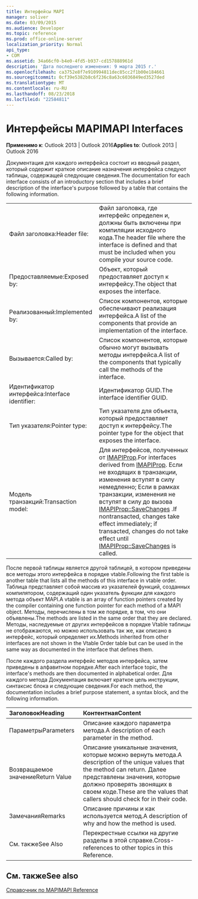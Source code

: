 ```yaml
---
title: Интерфейсы MAPI
manager: soliver
ms.date: 03/09/2015
ms.audience: Developer
ms.topic: reference
ms.prod: office-online-server
localization_priority: Normal
api_type:
- COM
ms.assetid: 34a66cf0-b4e0-4fd5-b937-cd157888961d
description: 'Дата последнего изменения: 9 марта 2015 г.'
ms.openlocfilehash: ca3752e8f7e910994811dec85cc2f1b00e184661
ms.sourcegitcommit: 0cf39e5382b8c6f236c8a63c6036849ed3527ded
ms.translationtype: MT
ms.contentlocale: ru-RU
ms.lasthandoff: 08/23/2018
ms.locfileid: "22584811"
---
```

# <a name="mapi-interfaces"></a><span data-ttu-id="ee2c7-103">Интерфейсы MAPI</span><span class="sxs-lookup"><span data-stu-id="ee2c7-103">MAPI Interfaces</span></span>

  
  
<span data-ttu-id="ee2c7-104">**Применимо к**: Outlook 2013 | Outlook 2016</span><span class="sxs-lookup"><span data-stu-id="ee2c7-104">**Applies to**: Outlook 2013 | Outlook 2016</span></span> 
  
<span data-ttu-id="ee2c7-105">Документация для каждого интерфейса состоит из вводный раздел, который содержит краткое описание назначения интерфейса следуют таблицы, содержащей следующие сведения.</span><span class="sxs-lookup"><span data-stu-id="ee2c7-105">The documentation for each interface consists of an introductory section that includes a brief description of the interface's purpose followed by a table that contains the following information.</span></span>
  
|||
|:-----|:-----|
|<span data-ttu-id="ee2c7-106">Файл заголовка:</span><span class="sxs-lookup"><span data-stu-id="ee2c7-106">Header file:</span></span>  <br/> |<span data-ttu-id="ee2c7-107">Файл заголовка, где интерфейс определен и, должны быть включены при компиляции исходного кода.</span><span class="sxs-lookup"><span data-stu-id="ee2c7-107">The header file where the interface is defined and that must be included when you compile your source code.</span></span>  <br/> |
|<span data-ttu-id="ee2c7-108">Предоставляемые:</span><span class="sxs-lookup"><span data-stu-id="ee2c7-108">Exposed by:</span></span>  <br/> |<span data-ttu-id="ee2c7-109">Объект, который предоставляет доступ к интерфейсу.</span><span class="sxs-lookup"><span data-stu-id="ee2c7-109">The object that exposes the interface.</span></span>  <br/> |
|<span data-ttu-id="ee2c7-110">Реализованный:</span><span class="sxs-lookup"><span data-stu-id="ee2c7-110">Implemented by:</span></span>  <br/> |<span data-ttu-id="ee2c7-111">Список компонентов, которые обеспечивают реализация интерфейса.</span><span class="sxs-lookup"><span data-stu-id="ee2c7-111">A list of the components that provide an implementation of the interface.</span></span>  <br/> |
|<span data-ttu-id="ee2c7-112">Вызывается:</span><span class="sxs-lookup"><span data-stu-id="ee2c7-112">Called by:</span></span>  <br/> |<span data-ttu-id="ee2c7-113">Список компонентов, которые обычно могут вызывать методы интерфейса.</span><span class="sxs-lookup"><span data-stu-id="ee2c7-113">A list of the components that typically call the methods of the interface.</span></span>  <br/> |
|<span data-ttu-id="ee2c7-114">Идентификатор интерфейса:</span><span class="sxs-lookup"><span data-stu-id="ee2c7-114">Interface identifier:</span></span>  <br/> |<span data-ttu-id="ee2c7-115">Идентификатор GUID.</span><span class="sxs-lookup"><span data-stu-id="ee2c7-115">The interface identifier GUID.</span></span>  <br/> |
|<span data-ttu-id="ee2c7-116">Тип указателя:</span><span class="sxs-lookup"><span data-stu-id="ee2c7-116">Pointer type:</span></span>  <br/> |<span data-ttu-id="ee2c7-117">Тип указателя для объекта, который предоставляет доступ к интерфейсу.</span><span class="sxs-lookup"><span data-stu-id="ee2c7-117">The pointer type for the object that exposes the interface.</span></span>  <br/> |
|<span data-ttu-id="ee2c7-118">Модель транзакций:</span><span class="sxs-lookup"><span data-stu-id="ee2c7-118">Transaction model:</span></span>  <br/> |<span data-ttu-id="ee2c7-119">Для интерфейсов, полученных от [IMAPIProp](imapipropiunknown.md).</span><span class="sxs-lookup"><span data-stu-id="ee2c7-119">For interfaces derived from [IMAPIProp](imapipropiunknown.md).</span></span> <span data-ttu-id="ee2c7-120">Если не входящих в транзакции, изменения вступят в силу немедленно; Если в рамках транзакции, изменения не вступят в силу до вызова [IMAPIProp::SaveChanges](imapiprop-savechanges.md) .</span><span class="sxs-lookup"><span data-stu-id="ee2c7-120">If nontransacted, changes take effect immediately; if transacted, changes do not take effect until [IMAPIProp::SaveChanges](imapiprop-savechanges.md) is called.</span></span>  <br/> |
   
<span data-ttu-id="ee2c7-121">После первой таблицы является другой таблицей, в котором приведены все методы этого интерфейса в порядке vtable.</span><span class="sxs-lookup"><span data-stu-id="ee2c7-121">Following the first table is another table that lists all the methods of this interface in vtable order.</span></span> <span data-ttu-id="ee2c7-122">Таблица представляет собой массив из указателей функций, созданных компилятором, содержащий один указатель функции для каждого метода объект MAPI.</span><span class="sxs-lookup"><span data-stu-id="ee2c7-122">A vtable is an array of function pointers created by the compiler containing one function pointer for each method of a MAPI object.</span></span> <span data-ttu-id="ee2c7-123">Методы, перечислены в том же порядке, в том, что они объявлены.</span><span class="sxs-lookup"><span data-stu-id="ee2c7-123">The methods are listed in the same order that they are declared.</span></span> <span data-ttu-id="ee2c7-124">Методы, наследуемые от других интерфейсов в порядке Vtable таблицы не отображаются, но можно использовать так же, как описано в интерфейс, который определяет их.</span><span class="sxs-lookup"><span data-stu-id="ee2c7-124">Methods inherited from other interfaces are not shown in the Vtable Order table but can be used in the same way as documented in the interface that defines them.</span></span>
  
<span data-ttu-id="ee2c7-125">После каждого раздела интерфейс методов интерфейса, затем приведены в алфавитном порядке.</span><span class="sxs-lookup"><span data-stu-id="ee2c7-125">After each interface topic, the interface's methods are then documented in alphabetical order.</span></span> <span data-ttu-id="ee2c7-126">Для каждого метода Документация включает краткое цель инструкции, синтаксис блока и следующие сведения.</span><span class="sxs-lookup"><span data-stu-id="ee2c7-126">For each method, the documentation includes a brief purpose statement, a syntax block, and the following information.</span></span>
  
|<span data-ttu-id="ee2c7-127">**Заголовок**</span><span class="sxs-lookup"><span data-stu-id="ee2c7-127">**Heading**</span></span>|<span data-ttu-id="ee2c7-128">**Контентная**</span><span class="sxs-lookup"><span data-stu-id="ee2c7-128">**Content**</span></span>|
|:-----|:-----|
|<span data-ttu-id="ee2c7-129">Параметры</span><span class="sxs-lookup"><span data-stu-id="ee2c7-129">Parameters</span></span>  <br/> |<span data-ttu-id="ee2c7-130">Описание каждого параметра метода.</span><span class="sxs-lookup"><span data-stu-id="ee2c7-130">A description of each parameter in the method.</span></span>  <br/> |
|<span data-ttu-id="ee2c7-131">Возвращаемое значение</span><span class="sxs-lookup"><span data-stu-id="ee2c7-131">Return Value</span></span>  <br/> |<span data-ttu-id="ee2c7-132">Описание уникальные значения, которые можно вернуть метода.</span><span class="sxs-lookup"><span data-stu-id="ee2c7-132">A description of the unique values that the method can return.</span></span> <span data-ttu-id="ee2c7-133">Далее представлены значения, которые должно проверять звонящих в своем коде.</span><span class="sxs-lookup"><span data-stu-id="ee2c7-133">These are the values that callers should check for in their code.</span></span>  <br/> |
|<span data-ttu-id="ee2c7-134">Замечания</span><span class="sxs-lookup"><span data-stu-id="ee2c7-134">Remarks</span></span>  <br/> |<span data-ttu-id="ee2c7-135">Описание причины и как используется метод.</span><span class="sxs-lookup"><span data-stu-id="ee2c7-135">A description of why and how the method is used.</span></span>  <br/> |
|<span data-ttu-id="ee2c7-136">См. также</span><span class="sxs-lookup"><span data-stu-id="ee2c7-136">See Also</span></span>  <br/> |<span data-ttu-id="ee2c7-137">Перекрестные ссылки на другие разделы в этой справке.</span><span class="sxs-lookup"><span data-stu-id="ee2c7-137">Cross-references to other topics in this Reference.</span></span>  <br/> |
   
## <a name="see-also"></a><span data-ttu-id="ee2c7-138">См. также</span><span class="sxs-lookup"><span data-stu-id="ee2c7-138">See also</span></span>



[<span data-ttu-id="ee2c7-139">Справочник по MAPI</span><span class="sxs-lookup"><span data-stu-id="ee2c7-139">MAPI Reference</span></span>](mapi-reference.md)

